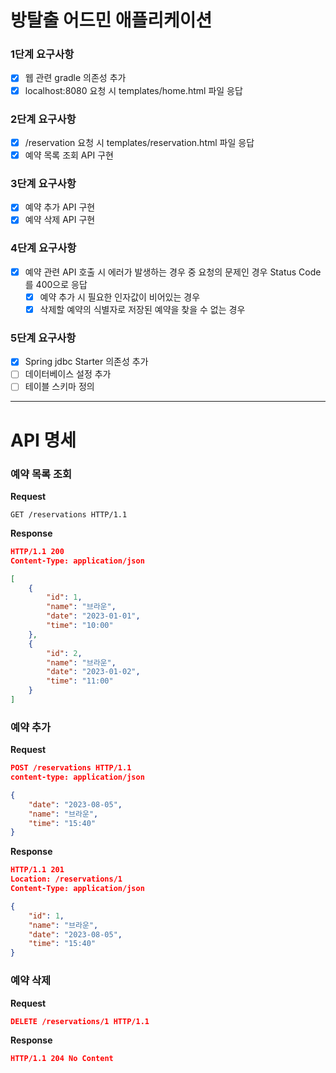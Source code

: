 # 방탈출 어드민 애플리케이션

### 1단계 요구사항
- [x] 웹 관련 gradle 의존성 추가
- [x] localhost:8080 요청 시 templates/home.html 파일 응답

### 2단계 요구사항
- [x] /reservation 요청 시 templates/reservation.html 파일 응답
- [x] 예약 목록 조회 API 구현

### 3단계 요구사항
- [x] 예약 추가 API 구현
- [x] 예약 삭제 API 구현

### 4단계 요구사항
- [x] 예약 관련 API 호출 시 에러가 발생하는 경우 중 요청의 문제인 경우 Status Code를 400으로 응답
  - [x] 예약 추가 시 필요한 인자값이 비어있는 경우
  - [x] 삭제할 예약의 식별자로 저장된 예약을 찾을 수 없는 경우

### 5단계 요구사항
- [x] Spring jdbc Starter 의존성 추가
- [ ] 데이터베이스 설정 추가
- [ ] 테이블 스키마 정의

---

# API 명세
### 예약 목록 조회
**Request**
```
GET /reservations HTTP/1.1
```
**Response**
```json
HTTP/1.1 200
Content-Type: application/json

[
    {
        "id": 1,
        "name": "브라운",
        "date": "2023-01-01",
        "time": "10:00"
    },
    {
        "id": 2,
        "name": "브라운",
        "date": "2023-01-02",
        "time": "11:00"
    }
]
```

### 예약 추가
**Request**
```json
POST /reservations HTTP/1.1
content-type: application/json

{
    "date": "2023-08-05",
    "name": "브라운",
    "time": "15:40"
}
```
**Response**
```json
HTTP/1.1 201
Location: /reservations/1
Content-Type: application/json

{
    "id": 1,
    "name": "브라운",
    "date": "2023-08-05",
    "time": "15:40"
}
```

### 예약 삭제
**Request**
```json
DELETE /reservations/1 HTTP/1.1
```
**Response**
```json
HTTP/1.1 204 No Content
```
